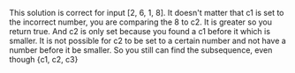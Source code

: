 This solution is correct for input [2, 6, 1, 8]. It doesn't matter that c1 is set to the incorrect number, you are comparing the 8 to c2. It is greater so you return true. And c2 is only set because you found a c1 before it which is smaller. It is not possible for c2 to be set to a certain number and not have a number before it be smaller. So you still can find the subsequence, even though {c1, c2, c3}
